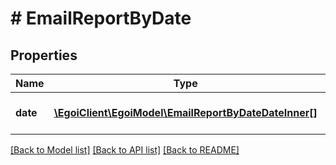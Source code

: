 # # EmailReportByDate

## Properties

Name | Type | Description | Notes
------------ | ------------- | ------------- | -------------
**date** | [**\EgoiClient\EgoiModel\EmailReportByDateDateInner[]**](EmailReportByDateDateInner.md) | Email stats grouped by date | [optional]

[[Back to Model list]](../../README.md#models) [[Back to API list]](../../README.md#endpoints) [[Back to README]](../../README.md)
